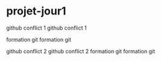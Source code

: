 # projet-jour1

github conflict 1
github conflict 1

formation git
formation git




github conflict 2
github conflict 2
formation git
formation git


